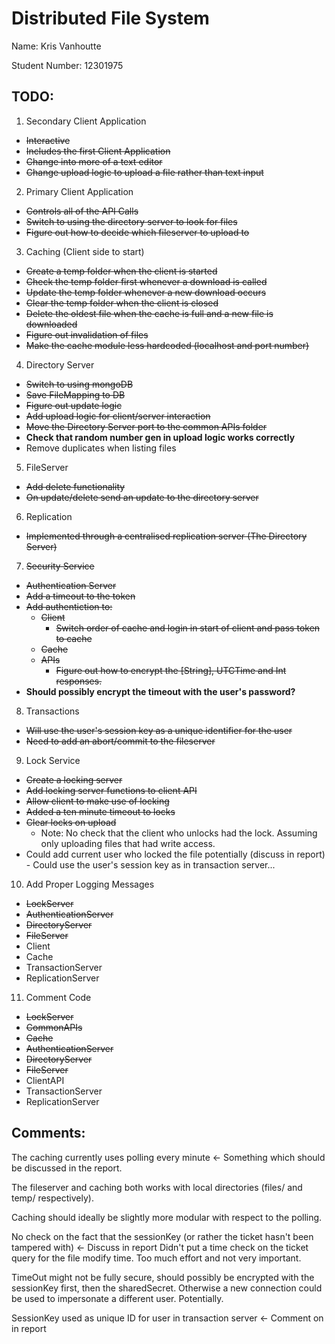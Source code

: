 # Distributed File System

Name: Kris Vanhoutte

Student Number: 12301975

## TODO:

1. Secondary Client Application

  - ~~Interactive~~
  - ~~Includes the first Client Application~~
  - ~~Change into more of a text editor~~
  - ~~Change upload logic to upload a file rather than text input~~

2. Primary Client Application

  - ~~Controls all of the API Calls~~
  - ~~Switch to using the directory server to look for files~~
  - ~~Figure out how to decide which fileserver to upload to~~

3. Caching (Client side to start)

  - ~~Create a temp folder when the client is started~~
  - ~~Check the temp folder first whenever a download is called~~
  - ~~Update the temp folder whenever a new download occurs~~
  - ~~Clear the temp folder when the client is closed~~
  - ~~Delete the oldest file when the cache is full and a new file is downloaded~~
  - ~~Figure out invalidation of files~~
  - ~~Make the cache module less hardcoded (localhost and port number)~~

4. Directory Server

  - ~~Switch to using mongoDB~~
  - ~~Save FileMapping to DB~~
  - ~~Figure out update logic~~
  - ~~Add upload logic for client/server interaction~~
  - ~~Move the Directory Server port to the common APIs folder~~
  - **Check that random number gen in upload logic works correctly**
  - Remove duplicates when listing files

5. FileServer
  - ~~Add delete functionality~~
  - ~~On update/delete send an update to the directory server~~

6. Replication
  - ~~Implemented through a centralised replication server (The Directory Server)~~

7. ~~Security Service~~

  - ~~Authentication Server~~
  - ~~Add a timeout to the token~~
  - ~~Add authentiction to:~~
    * ~~Client~~
      - ~~Switch order of cache and login in start of client and pass token to cache~~
    * ~~Cache~~
    * ~~APIs~~
      - ~~Figure out how to encrypt the [String], UTCTime and Int responses.~~
  - **Should possibly encrypt the timeout with the user's password?**

8. Transactions
  - ~~Will use the user's session key as a unique identifier for the user~~
  - ~~Need to add an abort/commit to the fileserver~~
  

9. Lock Service
  - ~~Create a locking server~~
  - ~~Add locking server functions to client API~~
  - ~~Allow client to make use of locking~~
  - ~~Added a ten minute timeout to locks~~
  - ~~Clear locks on upload~~
    * Note: No check that the client who unlocks had the lock. Assuming only uploading files that had write access.
  - Could add current user who locked the file potentially (discuss in report) - Could use the user's session key as in transaction server...

10. Add Proper Logging Messages
  - ~~LockServer~~
  - ~~AuthenticationServer~~
  - ~~DirectoryServer~~
  - ~~FileServer~~
  - Client
  - Cache
  - TransactionServer
  - ReplicationServer

11. Comment Code
  - ~~LockServer~~
  - ~~CommonAPIs~~
  - ~~Cache~~
  - ~~AuthenticationServer~~
  - ~~DirectoryServer~~
  - ~~FileServer~~
  - ClientAPI
  - TransactionServer
  - ReplicationServer
  
## Comments:

The caching currently uses polling every minute <- Something which should be discussed in the report.

The fileserver and caching both works with local directories (files/ and temp/ respectively).

Caching should ideally be slightly more modular with respect to the polling.

No check on the fact that the sessionKey (or rather the ticket hasn't been tampered with) <- Discuss in report
Didn't put a time check on the ticket query for the file modify time. Too much effort and not very important.

TimeOut might not be fully secure, should possibly be encrypted with the sessionKey first, then the sharedSecret. Otherwise a new connection could be used to impersonate a different user. Potentially.

SessionKey used as unique ID for user in transaction server <- Comment on in report